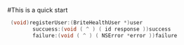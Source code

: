 #This is a quick start

```c#
 (void)registerUser:(BriteHealthUser *)user 
        succuess:(void ( ^ ) ( id response ))success 
        failure:(void ( ^ ) ( NSError *error ))failure
 ```
